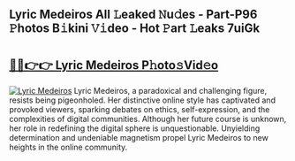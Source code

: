 ## Lyric Medeiros All 𝙻eaked 𝙽u𝚍es - Part-P96 𝙿hotos B𝚒kini 𝚅𝚒deo - Hot 𝙿art 𝙻eaks 7uiGk

# <h2><a href="http://ld29xx.urlbe.top/?page=Lyric+Medeiros">🔗🔗👉👉 Lyric Medeiros P𝚑oto𝚜Vid𝚎o</a></h2>

[![Lyric Medeiros](https://i.imgur.com/eBuTRDB.gif)](http://ld29xx.urlbe.top/?page=Lyric+Medeiros)
Lyric Medeiros, a paradoxical and challenging figure, resists being pigeonholed. Her distinctive online style has captivated and provoked viewers, sparking debates on ethics, self-expression, and the complexities of digital communities. Although her future course is unknown, her role in redefining the digital sphere is unquestionable. Unyielding determination and undeniable magnetism propel Lyric Medeiros to new heights in the online community.
